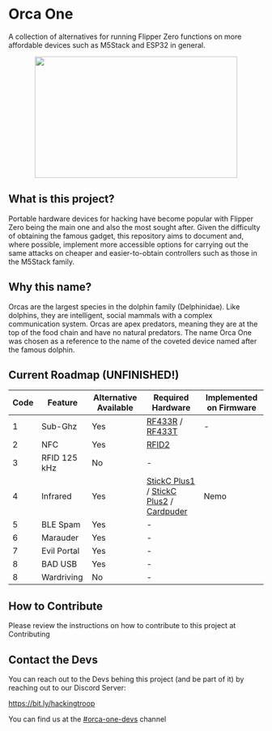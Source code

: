 # Orca One
A collection of alternatives for running Flipper Zero functions on more affordable devices such as M5Stack and ESP32 in general.
</div>
<div align="center">
<img src="https://github.com/cyberjulio/orca-one/blob/main/orca-one.png" width="400" height="240"><br>
</div>

  ## What is this project?

Portable hardware devices for hacking have become popular with Flipper Zero being the main one and also the most sought after. Given the difficulty of obtaining the famous gadget, this repository aims to document and, where possible, implement more accessible options for carrying out the same attacks on cheaper and easier-to-obtain controllers such as those in the M5Stack family.

## Why this name?

Orcas are the largest species in the dolphin family (Delphinidae). Like dolphins, they are intelligent, social mammals with a complex communication system. Orcas are apex predators, meaning they are at the top of the food chain and have no natural predators. The name Orca One was chosen as a reference to the name of the coveted device named after the famous dolphin.

## Current Roadmap (UNFINISHED!)

| Code | Feature | Alternative Available | Required Hardware | Implemented on Firmware |
| ---- | ------- | --------------------- | -------------------- | -------- |
| 1 | Sub-Ghz | Yes | [RF433R](https://shop.m5stack.com/products/rf-unit-433mhz-receiver-syn513r) / [RF433T](https://shop.m5stack.com/products/rf-unit-433mhz-transmitter-syn115) | -
| 2 | NFC | Yes | [RFID2](https://shop.m5stack.com/products/rfid-unit-2-ws1850s)
| 3 | RFID 125 kHz | No | -
| 4 | Infrared | Yes | [StickC Plus1](https://shop.m5stack.com/products/m5stickc-plus-esp32-pico-mini-iot-development-kit?variant=43983456764161) / [StickC Plus2](https://shop.m5stack.com/products/m5stickc-plus2-esp32-mini-iot-development-kit) / [Cardpuder](https://shop.m5stack.com/products/m5stack-cardputer-kit-w-m5stamps3) | Nemo
| 5 | BLE Spam | Yes | -
| 6 | Marauder | Yes | -
| 7 | Evil Portal | Yes | -
| 8 | BAD USB | Yes | -
| 8 | Wardriving | No | -

## How to Contribute

Please review the instructions on how to contribute to this project at Contributing

## Contact the Devs

You can reach out to the Devs behing this project (and be part of it) by reaching out to our Discord Server: 

https://bit.ly/hackingtroop

You can find us at the [#orca-one-devs](https://discord.gg/J8EGFp8HKw) channel
